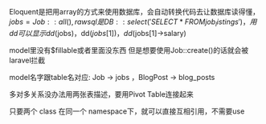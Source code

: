 Eloquent是把用array的方式来使用数据库，会自动转换代码去让数据库读得懂，$jobs=Job::all(),raw sql是DB::select('SELECT * FROM job_listings')，
用dd可以显示dd($jobs)，dd($jobs[1])，dd($jobs[1]->salary)

model里没有$fillable或者里面没东西 但是想要使用Job::create()的话就会被laravel拦截

model名字跟table名对应: Job -> jobs ，BlogPost -> blog_posts

多对多关系没办法用两张表描述，要用Pivot Table连接起来

只要两个 class 在同一个 namespace下，就可以直接互相引用，不需要use